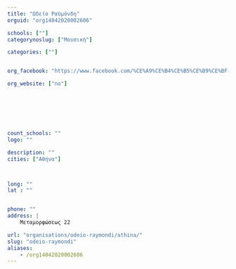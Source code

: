 ```yaml
---
title: "Ωδείο Ραϋμόνδη"
orguid: "org14042020002606"

schools: [""]
categorynoslug: ["Μουσική"]

categories: [""]


org_facebook: "https://www.facebook.com/%CE%A9%CE%B4%CE%B5%CE%B9%CE%BF-%CE%A1%CE%B1%CF%8B%CE%BC%CE%BF%CE%BD%CE%B4%CE%B7-201955009889757/"

org_website: ["no"]







count_schools: ""
logo: ""

description: ""
cities: ["Αθήνα"]



long: ""
lat : ""


phone: ""
address: |
    Μεταμορφώσεως 22

url: "organisations/odeio-raymondi/athina/"
slug: "odeio-raymondi"
aliases:
    - /org14042020002606
---
```



